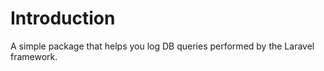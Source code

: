# Introduction

A simple package that helps you  log DB queries performed by the Laravel framework.
